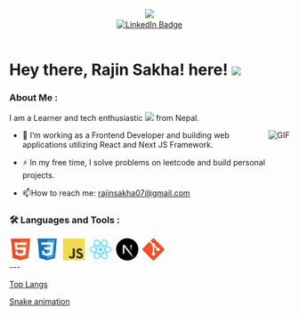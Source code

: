 
<div id="header" align="center">
  <img src="https://media.giphy.com/media/M9gbBd9nbDrOTu1Mqx/giphy.gif" width="100"/>
</div>
<div id="badges" align="center">
  <a href="https://www.linkedin.com/in/rajin-sakha-22003b229/">
    <img src="https://img.shields.io/badge/LinkedIn-blue?style=for-the-badge&logo=linkedin&logoColor=white" alt="LinkedIn Badge"/>
  </a>
<!--   <a href="https://twitter.com/nishantimsna51">
    <img src="https://img.shields.io/badge/Twitter-blue?style=for-the-badge&logo=twitter&logoColor=white" alt="Twitter Badge"/>
  </a> -->
<div><img src="https://komarev.com/ghpvc/?username=rajinsakha&style=flat-square&color=blue" alt=""/></div>
</div>

<h1>
  Hey there, Rajin Sakha! here!
  <img src="https://media.giphy.com/media/hvRJCLFzcasrR4ia7z/giphy.gif" width="30px"/>
</h1>

### About Me :

I am a Learner and tech enthusiastic <img src="https://media.giphy.com/media/WUlplcMpOCEmTGBtBW/giphy.gif" width="30"> from Nepal.

<img align="right" alt="GIF" height="160px" src="https://media.giphy.com/media/Ah3zHH7hvsSB2/giphy.gif" />

- :telescope: I’m working as a Frontend Developer and building web applications utilizing React and Next JS Framework.

- :zap: In my free time, I solve problems on leetcode and build personal projects.

- :mailbox:How to reach me: rajinsakha07@gmail.com


### :hammer_and_wrench: Languages and Tools :

<div background-color:#808080;>
  <img src="https://github.com/devicons/devicon/blob/master/icons/html5/html5-original.svg" title="html5" alt="html5" width="40" height="40"/>&nbsp;
  <img src="https://github.com/devicons/devicon/blob/master/icons/css3/css3-original.svg" title="css" alt="css" width="40" height="40"/>&nbsp;
  <img src="https://github.com/devicons/devicon/blob/master/icons/javascript/javascript-original.svg" title="js" alt="js" width="40" height="40"/>&nbsp;
  <img src="https://github.com/devicons/devicon/blob/master/icons/react/react-original.svg" title="react" alt="react" width="40" height="40"/>&nbsp;
  <img src="https://github.com/devicons/devicon/blob/master/icons/nextjs/nextjs-original.svg" title="next" alt="next" width="40" height="40"/>&nbsp;
  <img src="https://github.com/devicons/devicon/blob/master/icons/git/git-original.svg" title="git" alt="git" width="40" height="40"/>&nbsp;
</div>
---

 [Top Langs](https://github-readme-stats.vercel.app/api/top-langs/?username=rajinsakha&layout=compact)


[Snake animation](https://github.com/thepiyushmalhotra/thepiyushmalhotra/blob/output/github-contribution-grid-snake.svg) 

  
